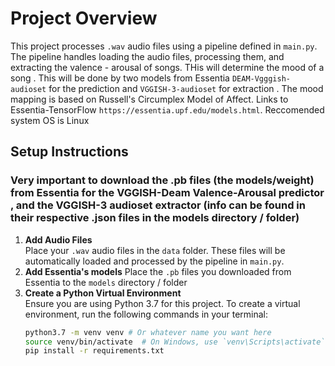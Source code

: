 # Project Overview

This project processes `.wav` audio files using a pipeline defined in `main.py`. The pipeline handles loading the audio files, processing them, and extracting the valence - arousal of songs. THis will determine the mood of a song . This will be done by two models from Essentia `DEAM-Vgggish-audioset` for the prediction and `VGGISH-3-audioset` for extraction . The mood mapping is based on Russell's Circumplex Model of Affect.
Links to Essentia-TensorFlow `https://essentia.upf.edu/models.html`. Reccomended system OS is Linux

## Setup Instructions

### Very important to download the .pb files (the models/weight) from Essentia for the VGGISH-Deam Valence-Arousal predictor , and the VGGISH-3 audioset extractor (info can be found in their respective .json files in the models directory / folder)

1. **Add Audio Files**  
   Place your `.wav` audio files in the `data` folder. These files will be automatically loaded and processed by the pipeline in `main.py`.
2. **Add Essentia's models**
    Place the `.pb` files you downloaded from Essentia to the `models` directory / folder 
2. **Create a Python Virtual Environment**  
   Ensure you are using Python 3.7 for this project. To create a virtual environment, run the following commands in your terminal:
   ```bash
   python3.7 -m venv venv # Or whatever name you want here 
   source venv/bin/activate  # On Windows, use `venv\Scripts\activate`
   pip install -r requirements.txt